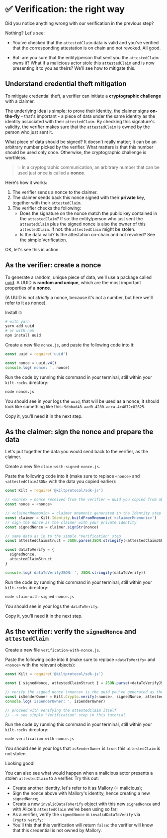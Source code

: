 # ✅ Verification: the right way

Did you notice anything wrong with our verification in the previous step?

Nothing? Let's see:

* You've checked that the `attestedClaim` data is valid and you've verified that the corresponding attestation is on chain and not revoked. All good.

* But: are you sure that the entity/person that sent you the `attestedClaim` owns it?
What if a malicious actor stole this `attestedClaim` and is now presenting it to you as theirs? We'll see how to mitigate this.

## Understand credential theft mitigation

To mitigate credential theft, a <span class="label-role verifier">verifier</span> can initiate a **cryptographic challenge** with a <span class="label-role claimer">claimer</span>.

The underlying idea is simple: to prove their identity, the <span class="label-role claimer">claimer</span> signs **on-the-fly** - that's important - a piece of data under the same identity as the identity associated with their `attestedClaim`. By checking this signature's validity, the <span class="label-role verifier">verifier</span> makes sure that the `attestedClaim` is owned by the person who just sent it.

What piece of data should be signed? It doesn't really matter; it can be an arbitrary number picked by the <span class="label-role verifier">verifier</span>. What matters is that this number should be used only once. Otherwise, the cryptographic challenge is worthless.

> 💡 In a cryptographic communication, an arbitrary number that can be used just once is called a **nonce**.

Here's how it works:

1. The <span class="label-role verifier">verifier</span> sends a nonce to the <span class="label-role claimer">claimer</span>.
2. The <span class="label-role claimer">claimer</span> sends back this nonce signed with their **private** key, together with their `attestedClaim`.
3. The <span class="label-role verifier">verifier</span> checks the following:
   * Does the signature on the nonce match the public key contained in the `attestedClaim`? If so: the entity/person who just sent the `attestedClaim` plus the signed nonce is also the owner of this `attestedClaim`. If not: the `attestedClaim` might be stolen.
   * Is the data valid? Is the attestation on-chain and not revoked? See the simple [Verification](verification).

OK, let's see this in action.

## As the <span class="label-role verifier">verifier</span>: create a nonce

To generate a random, unique piece of data, we'll use a package called [uuid].
A UUID is **random and unique**, which are the most important properties of a **nonce**.

(A UUID is not *strictly* a nonce, because it's not a number, but here we'll refer to it as nonce).

Install it:

```bash
# with yarn
yarn add uuid
# or with npm
npm install uuid
```

Create a new file `nonce.js`, and paste the following code into it:

```javascript
const uuid = require('uuid')

const nonce = uuid.v4()
console.log('nonce: ', nonce)
```

Run the code by running this command in your terminal, still within your `kilt-rocks` directory:

```bash
node nonce.js
```

You should see in your logs the `uuid`, that will be used as a nonce; it should look like something like this: `9dbbad48-aad0-4280-aeca-4c4072c82625`.

Copy it, you'll need it in the next step.

## As the <span class="label-role claimer">claimer</span>: sign the nonce and prepare the data

Let's put together the data you would send back to the <span class="label-role verifier">verifier</span>, as the <span class="label-role claimer">claimer</span>.

Create a new file `claim-with-signed-nonce.js`.

Paste the following code into it (make sure to replace `<nonce>` and `<attestedClaimJSON>` with the data you copied earlier):

```javascript
const Kilt = require('@kiltprotocol/sdk-js')

// <nonce> = nonce received from the verifier = uuid you copied from above
const nonce = <nonce>

// <claimerMnemonic> = claimer mnemonic generated in the Identity step
const claimer = Kilt.Identity.buildFromMnemonic('<claimerMnemonic>')
// sign the nonce as the claimer with your private identity
const signedNonce = claimer.signStr(nonce)

// same data as in to the simple "Verification" step
const attestedClaimStruct = JSON.parse(JSON.stringify(<attestedClaimJSON>));

const dataToVerify = {
  signedNonce,
  attestedClaimStruct
}

console.log('dataToVerifyJSON: ', JSON.stringify(dataToVerify))
```

Run the code by running this command in your terminal, still within your `kilt-rocks` directory:

```bash
node claim-with-signed-nonce.js
```

You should see in your logs the `dataToVerify`.

Copy it, you'll need it in the next step.

## As the <span class="label-role verifier">verifier</span>: verify the `signedNonce` and `attestedClaim`

Create a new file `verification-with-nonce.js`.

Paste the following code into it (make sure to replace `<dataToVerify>` and `<nonce>` with the relevant objects):

```javascript
const Kilt = require('@kiltprotocol/sdk-js')

const { signedNonce, attestedClaimStruct } = JSON.parse(<dataToVerifyJSON>)

// verify the signed nonce (<nonce> is the uuid you've generated as the verifier)
const isSenderOwner = Kilt.Crypto.verify(<nonce>, signedNonce, attestedClaimStruct.request.claim.owner)
console.log('isSenderOwner: ', isSenderOwner)

// proceed with verifying the attestedClaim itself
// --> see simple "Verification" step in this tutorial
```

Run the code by running this command in your terminal, still within your `kilt-rocks` directory:

```bash
node verification-with-nonce.js
```

You should see in your logs that `isSenderOwner` is `true`: this `attestedClaim` is not stolen.

Looking good!

You can also see what would happen when a malicious actor presents a stolen `attestedClaim` to a <span class="label-role verifier">verifier</span>. Try this out:

* Create another identity, let's refer to it as Mallory (= malicious);
* Sign the nonce above with Mallory's identity, hence creating a new `signedNonce`;
* Create a new `invalidDataToVerify` object with this new `signedNonce` and with Alice's `attestedClaim` we've been using so far;
* As a <span class="label-role verifier">verifier</span>, verify the `signedNonce` in `invalidDataToVerify` via `Crypto.verify`;
* You'll this that this verification will return `false`: the <span class="label-role verifier">verifier</span> will know that this credential is not owned by Mallory.

[uuid]: https://www.npmjs.com/package/uuid